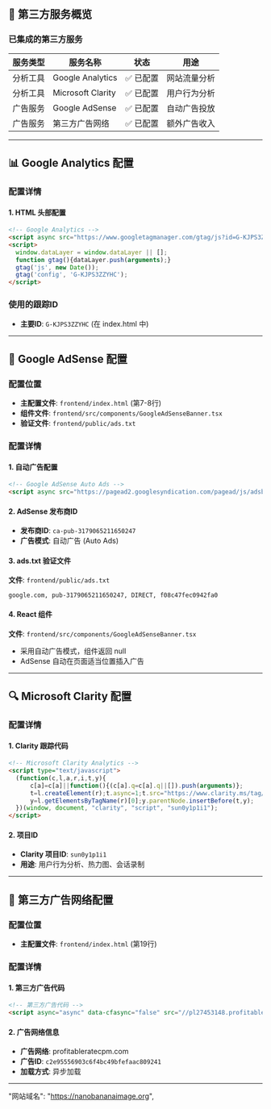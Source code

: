 

## 🎯 第三方服务概览

### 已集成的第三方服务

| 服务类型 | 服务名称 | 状态 | 用途 |
|---------|---------|------|------|
| 分析工具 | Google Analytics | ✅ 已配置 | 网站流量分析 |
| 分析工具 | Microsoft Clarity | ✅ 已配置 | 用户行为分析 |
| 广告服务 | Google AdSense | ✅ 已配置 | 自动广告投放 |
| 广告服务 | 第三方广告网络 | ✅ 已配置 | 额外广告收入 |

---

## 📊 Google Analytics 配置



### 配置详情

#### 1. HTML 头部配置
```html
<!-- Google Analytics -->
<script async src="https://www.googletagmanager.com/gtag/js?id=G-KJPS3ZZYHC"></script>
<script>
  window.dataLayer = window.dataLayer || [];
  function gtag(){dataLayer.push(arguments);}
  gtag('js', new Date());
  gtag('config', 'G-KJPS3ZZYHC');
</script>
```





### 使用的跟踪ID
- **主要ID**: `G-KJPS3ZZYHC` (在 index.html 中)


---

## 🎯 Google AdSense 配置

### 配置位置
- **主配置文件**: `frontend/index.html` (第7-8行)
- **组件文件**: `frontend/src/components/GoogleAdSenseBanner.tsx`
- **验证文件**: `frontend/public/ads.txt`

### 配置详情

#### 1. 自动广告配置
```html
<!-- Google AdSense Auto Ads -->
<script async src="https://pagead2.googlesyndication.com/pagead/js/adsbygoogle.js?client=ca-pub-3179065211650247" crossorigin="anonymous"></script>
```

#### 2. AdSense 发布商ID
- **发布商ID**: `ca-pub-3179065211650247`
- **广告模式**: 自动广告 (Auto Ads)

#### 3. ads.txt 验证文件
**文件**: `frontend/public/ads.txt`
```
google.com, pub-3179065211650247, DIRECT, f08c47fec0942fa0
```

#### 4. React 组件
**文件**: `frontend/src/components/GoogleAdSenseBanner.tsx`
- 采用自动广告模式，组件返回 null
- AdSense 自动在页面适当位置插入广告

---

## 🔍 Microsoft Clarity 配置



### 配置详情

#### 1. Clarity 跟踪代码
```html
<!-- Microsoft Clarity Analytics -->
<script type="text/javascript">
  (function(c,l,a,r,i,t,y){
      c[a]=c[a]||function(){(c[a].q=c[a].q||[]).push(arguments)};
      t=l.createElement(r);t.async=1;t.src="https://www.clarity.ms/tag/"+i;
      y=l.getElementsByTagName(r)[0];y.parentNode.insertBefore(t,y);
  })(window, document, "clarity", "script", "sun0y1p1i1");
</script>
```

#### 2. 项目ID
- **Clarity 项目ID**: `sun0y1p1i1`
- **用途**: 用户行为分析、热力图、会话录制

---

## 📢 第三方广告网络配置

### 配置位置
- **主配置文件**: `frontend/index.html` (第19行)

### 配置详情

#### 1. 第三方广告代码
```html
<!-- 第三方广告代码 -->
<script async="async" data-cfasync="false" src="//pl27453148.profitableratecpm.com/c2e95556903c6f4bc49bfefaac809241/invoke.js"></script>
```

#### 2. 广告网络信息
- **广告网络**: profitableratecpm.com
- **广告ID**: `c2e95556903c6f4bc49bfefaac809241`
- **加载方式**: 异步加载

---






  "网站域名": "https://nanobananaimage.org",
